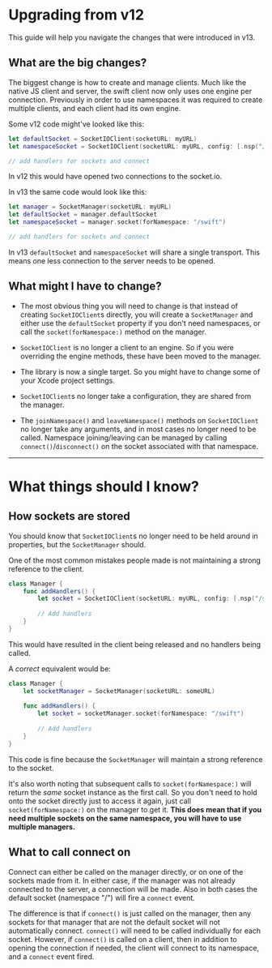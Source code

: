 # Upgrading from v12

This guide will help you navigate the changes that were introduced in v13.

## What are the big changes?

The biggest change is how to create and manage clients. Much like the native JS client and server,
the swift client now only uses one engine per connection. Previously in order to use namespaces it was required
to create multiple clients, and each client had its own engine.

Some v12 code might've looked like this:

```swift
let defaultSocket = SocketIOClient(socketURL: myURL)
let namespaceSocket = SocketIOClient(socketURL: myURL, config: [.nsp("/swift")])

// add handlers for sockets and connect

``` 

In v12 this would have opened two connections to the socket.io.


In v13 the same code would look like this:

```swift
let manager = SocketManager(socketURL: myURL)
let defaultSocket = manager.defaultSocket
let namespaceSocket = manager.socket(forNamespace: "/swift")

// add handlers for sockets and connect
```

In v13 `defaultSocket` and `namespaceSocket` will share a single transport. This means one less connection to the server
needs to be opened. 

## What might I have to change?

- The most obvious thing you will need to change is that instead of creating `SocketIOClient`s directly, you will create a
`SocketManager` and either use the `defaultSocket` property if you don't need namespaces, or call the 
`socket(forNamespace:)` method on the manager.

- `SocketIOClient` is no longer a client to an engine. So if you were overriding the engine methods, these have been moved 
to the manager. 

- The library is now a single target. So you might have to change some of your Xcode project settings.

- `SocketIOClient`s no longer take a configuration, they are shared from the manager.

- The `joinNamespace()` and `leaveNamespace()` methods on `SocketIOClient` no longer take any arguments, and in most cases
no longer need to be called. Namespace joining/leaving can be managed by calling `connect()`/`disconnect()` on the socket
associated with that namespace.

----------

# What things should I know?

How sockets are stored
---

You should know that `SocketIOClient`s no longer need to be held around in properties, but the `SocketManager` should.

One of the most common mistakes people made is not maintaining a strong reference to the client.

```swift
class Manager {
    func addHandlers() {
        let socket = SocketIOClient(socketURL: myURL, config: [.nsp("/swift")])
        
        // Add handlers
    }
}
```

This would have resulted in the client being released and no handlers being called.

A *correct* equivalent would be:

```swift
class Manager {
    let socketManager = SocketManager(socketURL: someURL)
    
    func addHandlers() {
        let socket = socketManager.socket(forNamespace: "/swift")
        
        // Add handlers
    }
}
```

This code is fine because the `SocketManager` will maintain a strong reference to the socket.

It's also worth noting that subsequent calls to `socket(forNamespace:)` will return the *same* socket instance as the 
first call. So you don't need to hold onto the socket directly just to access it again, just call `socket(forNamespace:)`
on the manager to get it. **This does mean that if you need multiple sockets on the same namespace, you will have to use
multiple managers.**

What to call connect on
---

Connect can either be called on the manager directly, or on one of the sockets made from it. In either case, if the manager
was not already connected to the server, a connection will be made. Also in both cases the default socket (namespace "/")
will fire a `connect` event. 

The difference is that if `connect()` is just called on the manager, then any sockets for that manager that are not the default
socket will not automatically connect. `connect()` will need to be called individually for each socket. However, if `connect()`
is called on a client, then in addition to opening the connection if needed, the client will connect to its namespace,
and a `connect` event fired.

